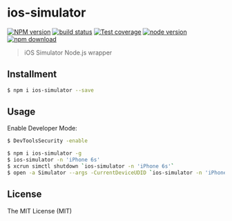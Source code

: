 # ios-simulator

[![NPM version][npm-image]][npm-url]
[![build status][travis-image]][travis-url]
[![Test coverage][coveralls-image]][coveralls-url]
[![node version][node-image]][node-url]
[![npm download][download-image]][download-url]

[npm-image]: https://img.shields.io/npm/v/ios-simulator.svg?style=flat-square
[npm-url]: https://npmjs.org/package/ios-simulator
[travis-image]: https://img.shields.io/travis/macacajs/ios-simulator.svg?style=flat-square
[travis-url]: https://travis-ci.org/macacajs/ios-simulator
[coveralls-image]: https://img.shields.io/coveralls/macacajs/ios-simulator.svg?style=flat-square
[coveralls-url]: https://coveralls.io/r/macacajs/ios-simulator?branch=master
[node-image]: https://img.shields.io/badge/node.js-%3E=_0.10-green.svg?style=flat-square
[node-url]: http://nodejs.org/download/
[download-image]: https://img.shields.io/npm/dm/ios-simulator.svg?style=flat-square
[download-url]: https://npmjs.org/package/ios-simulator

> iOS Simulator Node.js wrapper

## Installment

``` bash
$ npm i ios-simulator --save
```

## Usage

Enable Developer Mode:

``` bash
$ DevToolsSecurity -enable
```

``` bash
$ npm i ios-simulator -g
$ ios-simulator -n 'iPhone 6s'
$ xcrun simctl shutdown `ios-simulator -n 'iPhone 6s'`
$ open -a Simulator --args -CurrentDeviceUDID `ios-simulator -n 'iPhone 6s'`
```

## License

The MIT License (MIT)
